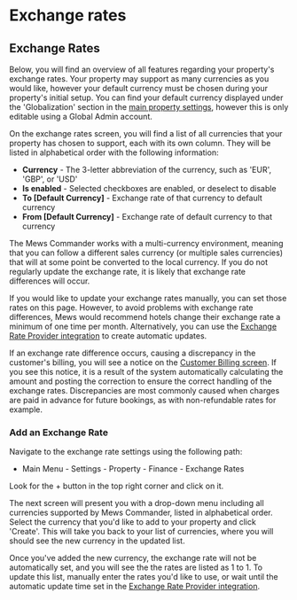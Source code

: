# Exchange rates

## Exchange Rates

Below, you will find an overview of all features regarding your property's exchange rates. Your property may support as many currencies as you would like, however your default currency must be chosen during your property's initial setup. You can find your default currency displayed under the 'Globalization' section in the [main property settings](https://mews-systems.gitbook.io/guide/commander/settings/main-property-settings), however this is only editable using a Global Admin account.

On the exchange rates screen, you will find a list of all currencies that your property has chosen to support, each with its own column. They will be listed in alphabetical order with the following information:

* **Currency** - The 3-letter abbreviation of the currency, such as 'EUR', 'GBP', or 'USD'
* **Is enabled** - Selected checkboxes are enabled, or deselect to disable
* **To \[Default Currency\]** - Exchange rate of that currency to default currency
* **From \[Default Currency\]** - Exchange rate of default currency to that currency

The Mews Commander works with a multi-currency environment, meaning that you can follow a different sales currency \(or multiple sales currencies\) that will at some point be converted to the local currency. If you do not regularly update the exchange rate, it is likely that exchange rate differences will occur.

If you would like to update your exchange rates manually, you can set those rates on this page. However, to avoid problems with exchange rate differences, Mews would recommend hotels change their exchange rate a minimum of one time per month. Alternatively, you can use the [Exchange Rate Provider integration](https://mews-systems.gitbook.io/guide/commander/settings/integrations/create-an-integration/accounting/exchange-rate-provider-integration) to create automatic updates.

If an exchange rate difference occurs, causing a discrepancy in the customer's billing, you will see a notice on the [Customer Billing screen](https://mews-systems.gitbook.io/guide/commander/profiles/customer-profile/billing). If you see this notice, it is a result of the system automatically calculating the amount and posting the correction to ensure the correct handling of the exchange rates. Discrepancies are most commonly caused when charges are paid in advance for future bookings, as with non-refundable rates for example.

### Add an Exchange Rate

Navigate to the exchange rate settings using the following path:

* Main Menu - Settings - Property - Finance - Exchange Rates

Look for the + button in the top right corner and click on it.

The next screen will present you with a drop-down menu including all currencies supported by Mews Commander, listed in alphabetical order. Select the currency that you'd like to add to your property and click 'Create'. This will take you back to your list of currencies, where you will should see the new currency in the updated list.

Once you've added the new currency, the exchange rate will not be automatically set, and you will see the the rates are listed as 1 to 1. To update this list, manually enter the rates you'd like to use, or wait until the automatic update time set in the [Exchange Rate Provider integration](https://mews-systems.gitbook.io/guide/commander/settings/integrations/create-an-integration/accounting/exchange-rate-provider-integration).

